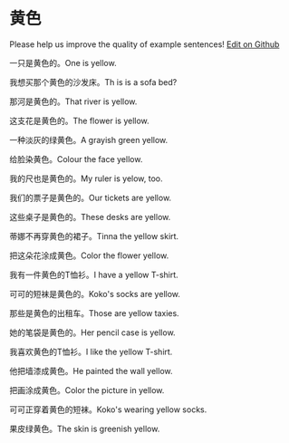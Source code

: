 # 黄色

Please help us improve the quality of example sentences! [Edit on Github](https://github.com/jiyushe/jiyu-example-sentence-source/blob/main/chinese/huangse.md)

<p><span class="chinese">一只是黄色的。</span><span class="english">One is yellow.</span></p>

<p><span class="chinese">我想买那个黄色的沙发床。</span><span class="english">Th is is a sofa bed?</span></p>

<p><span class="chinese">那河是黄色的。</span><span class="english">That river is yellow.</span></p>

<p><span class="chinese">这支花是黄色的。</span><span class="english">The flower is yellow.</span></p>

<p><span class="chinese">一种淡灰的绿黄色。</span><span class="english">A grayish green yellow.</span></p>

<p><span class="chinese">给脸染黄色。</span><span class="english">Colour the face yellow.</span></p>

<p><span class="chinese">我的尺也是黄色的。</span><span class="english">My ruler is yelow, too.</span></p>

<p><span class="chinese">我们的票子是黄色的。</span><span class="english">Our tickets are yellow.</span></p>

<p><span class="chinese">这些桌子是黄色的。</span><span class="english">These desks are yellow.</span></p>

<p><span class="chinese">蒂娜不再穿黄色的裙子。</span><span class="english">Tinna the yellow skirt.</span></p>

<p><span class="chinese">把这朵花涂成黄色。</span><span class="english">Color the flower yellow.</span></p>

<p><span class="chinese">我有一件黄色的T恤衫。</span><span class="english">I have a yellow T-shirt.</span></p>

<p><span class="chinese">可可的短袜是黄色的。</span><span class="english">Koko's socks are yellow.</span></p>

<p><span class="chinese">那些是黄色的出租车。</span><span class="english">Those are yellow taxies.</span></p>

<p><span class="chinese">她的笔袋是黄色的。</span><span class="english">Her pencil case is yellow.</span></p>

<p><span class="chinese">我喜欢黄色的T恤衫。</span><span class="english">I like the yellow T-shirt.</span></p>

<p><span class="chinese">他把墙漆成黄色。</span><span class="english">He painted the wall yellow.</span></p>

<p><span class="chinese">把画涂成黄色。</span><span class="english">Color the picture in yellow.</span></p>

<p><span class="chinese">可可正穿着黄色的短袜。</span><span class="english">Koko's wearing yellow socks.</span></p>

<p><span class="chinese">果皮绿黄色。</span><span class="english">The skin is greenish yellow.</span></p>

